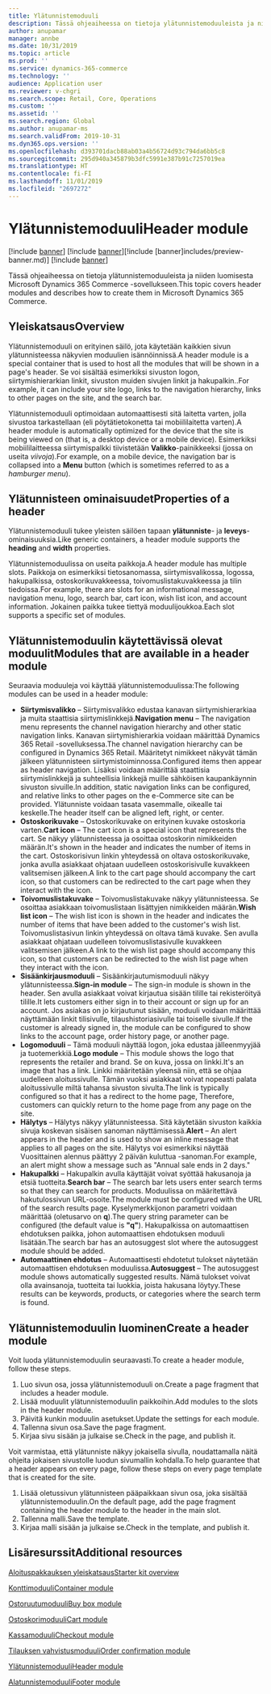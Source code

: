 ```yaml
---
title: Ylätunnistemoduuli
description: Tässä ohjeaiheessa on tietoja ylätunnistemoduuleista ja niiden luomisesta Microsoft Dynamics 365 Commerce -sovellukseen.
author: anupamar
manager: annbe
ms.date: 10/31/2019
ms.topic: article
ms.prod: ''
ms.service: dynamics-365-commerce
ms.technology: ''
audience: Application user
ms.reviewer: v-chgri
ms.search.scope: Retail, Core, Operations
ms.custom: ''
ms.assetid: ''
ms.search.region: Global
ms.author: anupamar-ms
ms.search.validFrom: 2019-10-31
ms.dyn365.ops.version: ''
ms.openlocfilehash: d393701dacb88ab03a4b56724d93c794da6bb5c8
ms.sourcegitcommit: 295d940a345879b3dfc5991e387b91c7257019ea
ms.translationtype: HT
ms.contentlocale: fi-FI
ms.lasthandoff: 11/01/2019
ms.locfileid: "2697272"
---
```

# <a name="header-module"></a><span data-ttu-id="8f37b-103">Ylätunnistemoduuli</span><span class="sxs-lookup"><span data-stu-id="8f37b-103">Header module</span></span>

<span data-ttu-id="8f37b-104">[!include [banner](includes/preview-banner.md)] [!include [banner](includes/banner.md)]</span><span class="sxs-lookup"><span data-stu-id="8f37b-104">[!include [banner]includes/preview-banner.md)] [!include [banner](includes/banner.md)]</span></span>

<span data-ttu-id="8f37b-105">Tässä ohjeaiheessa on tietoja ylätunnistemoduuleista ja niiden luomisesta Microsoft Dynamics 365 Commerce -sovellukseen.</span><span class="sxs-lookup"><span data-stu-id="8f37b-105">This topic covers header modules and describes how to create them in Microsoft Dynamics 365 Commerce.</span></span>

## <a name="overview"></a><span data-ttu-id="8f37b-106">Yleiskatsaus</span><span class="sxs-lookup"><span data-stu-id="8f37b-106">Overview</span></span>

<span data-ttu-id="8f37b-107">Ylätunnistemoduuli on erityinen säilö, jota käytetään kaikkien sivun ylätunnisteessa näkyvien moduulien isännöinnissä.</span><span class="sxs-lookup"><span data-stu-id="8f37b-107">A header module is a special container that is used to host all the modules that will be shown in a page's header.</span></span> <span data-ttu-id="8f37b-108">Se voi sisältää esimerkiksi sivuston logon, siirtymishierarkian linkit, sivuston muiden sivujen linkit ja hakupalkin..</span><span class="sxs-lookup"><span data-stu-id="8f37b-108">For example, it can include your site logo, links to the navigation hierarchy, links to other pages on the site, and the search bar.</span></span>

<span data-ttu-id="8f37b-109">Ylätunnistemoduuli optimoidaan automaattisesti sitä laitetta varten, jolla sivustoa tarkastellaan (eli pöytätietokonetta tai mobiililaitetta varten).</span><span class="sxs-lookup"><span data-stu-id="8f37b-109">A header module is automatically optimized for the device that the site is being viewed on (that is, a desktop device or a mobile device).</span></span> <span data-ttu-id="8f37b-110">Esimerkiksi mobiililaitteessa siirtymispalkki tiivistetään **Valikko**-painikkeeksi (jossa on useita *viivoja*).</span><span class="sxs-lookup"><span data-stu-id="8f37b-110">For example, on a mobile device, the navigation bar is collapsed into a **Menu** button (which is sometimes referred to as a *hamburger menu*).</span></span>

## <a name="properties-of-a-header"></a><span data-ttu-id="8f37b-111">Ylätunnisteen ominaisuudet</span><span class="sxs-lookup"><span data-stu-id="8f37b-111">Properties of a header</span></span>

<span data-ttu-id="8f37b-112">Ylätunnistemoduuli tukee yleisten säilöen tapaan **ylätunniste**- ja **leveys**-ominaisuuksia.</span><span class="sxs-lookup"><span data-stu-id="8f37b-112">Like generic containers, a header module supports the **heading** and **width** properties.</span></span>

<span data-ttu-id="8f37b-113">Ylätunnistemoduulissa on useita paikkoja.</span><span class="sxs-lookup"><span data-stu-id="8f37b-113">A header module has multiple slots.</span></span> <span data-ttu-id="8f37b-114">Paikkoja on esimerkiksi tietosanomassa, siirtymisvalikossa, logossa, hakupalkissa, ostoskorikuvakkeessa, toivomuslistakuvakkeessa ja tilin tiedoissa.</span><span class="sxs-lookup"><span data-stu-id="8f37b-114">For example, there are slots for an informational message, navigation menu, logo, search bar, cart icon, wish list icon, and account information.</span></span> <span data-ttu-id="8f37b-115">Jokainen paikka tukee tiettyä moduulijoukkoa.</span><span class="sxs-lookup"><span data-stu-id="8f37b-115">Each slot supports a specific set of modules.</span></span>

## <a name="modules-that-are-available-in-a-header-module"></a><span data-ttu-id="8f37b-116">Ylätunnistemoduulin käytettävissä olevat moduulit</span><span class="sxs-lookup"><span data-stu-id="8f37b-116">Modules that are available in a header module</span></span>

<span data-ttu-id="8f37b-117">Seuraavia moduuleja voi käyttää ylätunnistemoduulissa:</span><span class="sxs-lookup"><span data-stu-id="8f37b-117">The following modules can be used in a header module:</span></span>

- <span data-ttu-id="8f37b-118">**Siirtymisvalikko** – Siirtymisvalikko edustaa kanavan siirtymishierarkiaa ja muita staattisia siirtymislinkkejä.</span><span class="sxs-lookup"><span data-stu-id="8f37b-118">**Navigation menu** – The navigation menu represents the channel navigation hierarchy and other static navigation links.</span></span> <span data-ttu-id="8f37b-119">Kanavan siirtymishierarkia voidaan määrittää Dynamics 365 Retail -sovelluksessa.</span><span class="sxs-lookup"><span data-stu-id="8f37b-119">The channel navigation hierarchy can be configured in Dynamics 365 Retail.</span></span> <span data-ttu-id="8f37b-120">Määritetyt nimikkeet näkyvät tämän jälkeen ylätunnisteen siirtymistoiminnossa.</span><span class="sxs-lookup"><span data-stu-id="8f37b-120">Configured items then appear as header navigation.</span></span> <span data-ttu-id="8f37b-121">Lisäksi voidaan määrittää staattisia siirtymislinkkejä ja suhteellisia linkkejä muille sähköisen kaupankäynnin sivuston sivuille.</span><span class="sxs-lookup"><span data-stu-id="8f37b-121">In addition, static navigation links can be configured, and relative links to other pages on the e-Commerce site can be provided.</span></span> <span data-ttu-id="8f37b-122">Ylätunniste voidaan tasata vasemmalle, oikealle tai keskelle.</span><span class="sxs-lookup"><span data-stu-id="8f37b-122">The header itself can be aligned left, right, or center.</span></span>
- <span data-ttu-id="8f37b-123">**Ostoskorikuvake** – Ostoskorikuvake on erityinen kuvake ostoskoria varten.</span><span class="sxs-lookup"><span data-stu-id="8f37b-123">**Cart icon** – The cart icon is a special icon that represents the cart.</span></span> <span data-ttu-id="8f37b-124">Se näkyy ylätunnisteessa ja osoittaa ostoskorin nimikkeiden määrän.</span><span class="sxs-lookup"><span data-stu-id="8f37b-124">It's shown in the header and indicates the number of items in the cart.</span></span> <span data-ttu-id="8f37b-125">Ostoskorisivun linkin yhteydessä on oltava ostoskorikuvake, jonka avulla asiakkaat ohjataan uudelleen ostoskorisivulle kuvakkeen valitsemisen jälkeen.</span><span class="sxs-lookup"><span data-stu-id="8f37b-125">A link to the cart page should accompany the cart icon, so that customers can be redirected to the cart page when they interact with the icon.</span></span>
- <span data-ttu-id="8f37b-126">**Toivomuslistakuvake** – Toivomuslistakuvake näkyy ylätunnisteessa. Se osoittaa asiakkaan toivomuslistaan lisättyjen nimikkeiden määrän.</span><span class="sxs-lookup"><span data-stu-id="8f37b-126">**Wish list icon** – The wish list icon is shown in the header and indicates the number of items that have been added to the customer's wish list.</span></span> <span data-ttu-id="8f37b-127">Toivomuslistasivun linkin yhteydessä on oltava tämä kuvake. Sen avulla asiakkaat ohjataan uudelleen toivomuslistasivulle kuvakkeen valitsemisen jälkeen.</span><span class="sxs-lookup"><span data-stu-id="8f37b-127">A link to the wish list page should accompany this icon, so that customers can be redirected to the wish list page when they interact with the icon.</span></span>
- <span data-ttu-id="8f37b-128">**Sisäänkirjausmoduuli** – Sisäänkirjautumismoduuli näkyy ylätunnisteessa.</span><span class="sxs-lookup"><span data-stu-id="8f37b-128">**Sign-in module** – The sign-in module is shown in the header.</span></span> <span data-ttu-id="8f37b-129">Sen avulla asiakkaat voivat kirjautua sisään tilille tai rekisteröityä tilille.</span><span class="sxs-lookup"><span data-stu-id="8f37b-129">It lets customers either sign in to their account or sign up for an account.</span></span> <span data-ttu-id="8f37b-130">Jos asiakas on jo kirjautunut sisään, moduuli voidaan määrittää näyttämään linkit tilisivulle, tilaushistoriasivulle tai toiselle sivulle.</span><span class="sxs-lookup"><span data-stu-id="8f37b-130">If the customer is already signed in, the module can be configured to show links to the account page, order history page, or another page.</span></span>
- <span data-ttu-id="8f37b-131">**Logomoduuli** – Tämä moduuli näyttää logon, joka edustaa jälleenmyyjää ja tuotemerkkiä.</span><span class="sxs-lookup"><span data-stu-id="8f37b-131">**Logo module** – This module shows the logo that represents the retailer and brand.</span></span> <span data-ttu-id="8f37b-132">Se on kuva, jossa on linkki.</span><span class="sxs-lookup"><span data-stu-id="8f37b-132">It's an image that has a link.</span></span> <span data-ttu-id="8f37b-133">Linkki määritetään yleensä niin, että se ohjaa uudelleen aloitussivulle. Tämän vuoksi asiakkaat voivat nopeasti palata aloitussivulle miltä tahansa sivuston sivulta.</span><span class="sxs-lookup"><span data-stu-id="8f37b-133">The link is typically configured so that it has a redirect to the home page, Therefore, customers can quickly return to the home page from any page on the site.</span></span>
- <span data-ttu-id="8f37b-134">**Hälytys** – Hälytys näkyy ylätunnisteessa. Sitä käytetään sivuston kaikkia sivuja koskevan sisäisen sanoman näyttämisessä.</span><span class="sxs-lookup"><span data-stu-id="8f37b-134">**Alert** – An alert appears in the header and is used to show an inline message that applies to all pages on the site.</span></span> <span data-ttu-id="8f37b-135">Hälytys voi esimerkiksi näyttää Vuosittainen alennus päättyy 2 päivän kuluttua -sanoman.</span><span class="sxs-lookup"><span data-stu-id="8f37b-135">For example, an alert might show a message such as "Annual sale ends in 2 days."</span></span>
- <span data-ttu-id="8f37b-136">**Hakupalkki** – Hakupalkin avulla käyttäjät voivat syöttää hakusanoja ja etsiä tuotteita.</span><span class="sxs-lookup"><span data-stu-id="8f37b-136">**Search bar** – The search bar lets users enter search terms so that they can search for products.</span></span> <span data-ttu-id="8f37b-137">Moduulissa on määritettävä hakutulossivun URL-osoite.</span><span class="sxs-lookup"><span data-stu-id="8f37b-137">The module must be configured with the URL of the search results page.</span></span> <span data-ttu-id="8f37b-138">Kyselymerkkijonon parametri voidaan määrittää (oletusarvo on **q**).</span><span class="sxs-lookup"><span data-stu-id="8f37b-138">The query string parameter can be configured (the default value is **"q"**).</span></span> <span data-ttu-id="8f37b-139">Hakupalkissa on automaattisen ehdotuksen paikka, johon automaattisen ehdotuksen moduuli lisätään.</span><span class="sxs-lookup"><span data-stu-id="8f37b-139">The search bar has an autosuggest slot where the autosuggest module should be added.</span></span>
- <span data-ttu-id="8f37b-140">**Automaattinen ehdotus** – Automaattisesti ehdotetut tulokset näytetään automaattisen ehdotuksen moduulissa.</span><span class="sxs-lookup"><span data-stu-id="8f37b-140">**Autosuggest** – The autosuggest module shows automatically suggested results.</span></span> <span data-ttu-id="8f37b-141">Nämä tulokset voivat olla avainsanoja, tuotteita tai luokkia, joista hakusana löytyy.</span><span class="sxs-lookup"><span data-stu-id="8f37b-141">These results can be keywords, products, or categories where the search term is found.</span></span>

## <a name="create-a-header-module"></a><span data-ttu-id="8f37b-142">Ylätunnistemoduulin luominen</span><span class="sxs-lookup"><span data-stu-id="8f37b-142">Create a header module</span></span>

<span data-ttu-id="8f37b-143">Voit luoda ylätunnistemoduulin seuraavasti.</span><span class="sxs-lookup"><span data-stu-id="8f37b-143">To create a header module, follow these steps.</span></span>

1. <span data-ttu-id="8f37b-144">Luo sivun osa, jossa ylätunnistemoduuli on.</span><span class="sxs-lookup"><span data-stu-id="8f37b-144">Create a page fragment that includes a header module.</span></span>
1. <span data-ttu-id="8f37b-145">Lisää moduulit ylätunnistemoduulin paikkoihin.</span><span class="sxs-lookup"><span data-stu-id="8f37b-145">Add modules to the slots in the header module.</span></span>
1. <span data-ttu-id="8f37b-146">Päivitä kunkin moduulin asetukset.</span><span class="sxs-lookup"><span data-stu-id="8f37b-146">Update the settings for each module.</span></span>
1. <span data-ttu-id="8f37b-147">Tallenna sivun osa.</span><span class="sxs-lookup"><span data-stu-id="8f37b-147">Save the page fragment.</span></span> 
1. <span data-ttu-id="8f37b-148">Kirjaa sivu sisään ja julkaise se.</span><span class="sxs-lookup"><span data-stu-id="8f37b-148">Check in the page, and publish it.</span></span>

<span data-ttu-id="8f37b-149">Voit varmistaa, että ylätunniste näkyy jokaisella sivulla, noudattamalla näitä ohjeita jokaisen sivustolle luodun sivumallin kohdalla.</span><span class="sxs-lookup"><span data-stu-id="8f37b-149">To help guarantee that a header appears on every page, follow these steps on every page template that is created for the site.</span></span>

1. <span data-ttu-id="8f37b-150">Lisää oletussivun ylätunnisteen pääpaikkaan sivun osa, joka sisältää ylätunnistemoduulin.</span><span class="sxs-lookup"><span data-stu-id="8f37b-150">On the default page, add the page fragment containing the header module to the header in the main slot.</span></span>
1. <span data-ttu-id="8f37b-151">Tallenna malli.</span><span class="sxs-lookup"><span data-stu-id="8f37b-151">Save the template.</span></span> 
1. <span data-ttu-id="8f37b-152">Kirjaa malli sisään ja julkaise se.</span><span class="sxs-lookup"><span data-stu-id="8f37b-152">Check in the template, and publish it.</span></span>

## <a name="additional-resources"></a><span data-ttu-id="8f37b-153">Lisäresurssit</span><span class="sxs-lookup"><span data-stu-id="8f37b-153">Additional resources</span></span>

[<span data-ttu-id="8f37b-154">Aloituspakkauksen yleiskatsaus</span><span class="sxs-lookup"><span data-stu-id="8f37b-154">Starter kit overview</span></span>](starter-kit-overview.md)

[<span data-ttu-id="8f37b-155">Konttimoduuli</span><span class="sxs-lookup"><span data-stu-id="8f37b-155">Container module</span></span>](add-container-module.md)

[<span data-ttu-id="8f37b-156">Ostoruutumoduuli</span><span class="sxs-lookup"><span data-stu-id="8f37b-156">Buy box module</span></span>](add-buy-box.md)

[<span data-ttu-id="8f37b-157">Ostoskorimoduuli</span><span class="sxs-lookup"><span data-stu-id="8f37b-157">Cart module</span></span>](add-cart-module.md)

[<span data-ttu-id="8f37b-158">Kassamoduuli</span><span class="sxs-lookup"><span data-stu-id="8f37b-158">Checkout module</span></span>](add-checkout-module.md)

[<span data-ttu-id="8f37b-159">Tilauksen vahvistusmoduuli</span><span class="sxs-lookup"><span data-stu-id="8f37b-159">Order confirmation module</span></span>](order-confirmation-module.md)

[<span data-ttu-id="8f37b-160">Ylätunnistemoduuli</span><span class="sxs-lookup"><span data-stu-id="8f37b-160">Header module</span></span>](author-header-module.md)

[<span data-ttu-id="8f37b-161">Alatunnistemoduuli</span><span class="sxs-lookup"><span data-stu-id="8f37b-161">Footer module</span></span>](author-footer-module.md)

